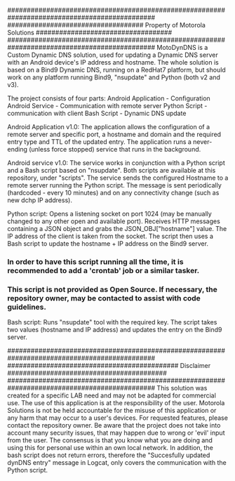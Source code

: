 ##############################################################################################
################################### Property of Motorola Solutions ###################################
##############################################################################################
MotoDynDNS is a Custom Dynamic DNS solution, used for updating a Dynamic DNS server with an Android device's IP address and hostname.
The whole solution is based on a Bind9 Dynamic DNS, running on a RedHat7 platform, but should work on any platform running Bind9, "nsupdate" and Python (both v2 and v3).

The project consists of four parts:
Android Application - Configuration
Android Service - Communication with remote server
Python Script - communication with client
Bash Script - Dynamic DNS update

Android Application v1.0:
The application allows the configuration of a remote server and specific port, a hostname and domain and the required entry type and TTL of the updated entry.
The application runs a never-ending (unless force stopped) service that runs in the background.

Android service v1.0:
The service works in conjunction with a Python script and a Bash script based on "nsupdate". Both scripts are available at this repository, under "scripts".
The service sends the configured Hostname to a remote server running the Python script.
The message is sent periodically (hardcoded - every 10 minutes) and on any connectivity change (such as new dchp IP address).

Python script:
Opens a listening socket on port 1024 (may be manually changed to any other open and available port).
Receives HTTP messages containing a JSON object and grabs the JSON_OBJ["hostname"] value.
The IP address of the client is taken from the socket.
The script then uses a Bash script to update the hostname + IP address on the Bind9 server.
### In order to have this script running all the time, it is recommended to add a 'crontab' job or a similar tasker.
### This script is not provided as Open Source. If necessary, the repository owner, may be contacted to assist with code guidelines.

Bash script:
Runs "nsupdate" tool with the required key.
The script takes two values (hostname and IP address) and updates the entry on the Bind9 server.

##############################################################################################
############################################ Disclaimer #########################################
##############################################################################################
This solution was created for a specific LAB need and may not be adapted for commercial use. The use of this application is at the responsibility of the user.
Motorola Solutions is not be held accountable for the misuse of this application or any harm that may occur to a user's devices.
For requested features, please contact the repository owner.
Be aware that the project does not take into account many security issues, that may happen due to wrong or 'evil' input from the user.
The consensus is that you know what you are doing and using this for personal use within an own local network.
In addition, the bash script does not return errors, therefore the "Succesfully updated dynDNS entry" message in Logcat, only covers the communication with the Python script.

